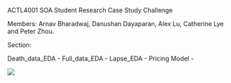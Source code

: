 ACTL4001 SOA Student Research Case Study Challenge

Members: Arnav Bharadwaj, Danushan Dayaparan, Alex Lu, Catherine Lye and Peter Zhou.

Section:

Death_data_EDA - 
Full_data_EDA - 
Lapse_EDA - 
Pricing Model - 

![](Actuarial.gif)
